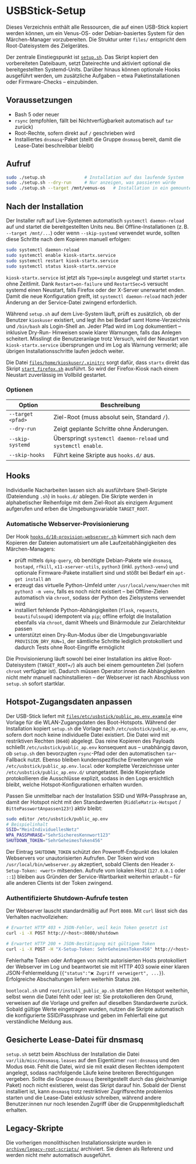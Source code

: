 # USBStick-Setup

Dieses Verzeichnis enthält alle Ressourcen, die auf einen USB-Stick kopiert werden können, um ein Venus-OS- oder Debian-basiertes
System für den Märchen-Manager vorzubereiten. Die Struktur unter `files/` entspricht dem Root-Dateisystem des Zielgerätes.

Der zentrale Einstiegspunkt ist [`setup.sh`](setup.sh). Das Skript kopiert den vorbereiteten Dateibaum, setzt Dateirechte und
aktiviert optional die bereitgestellten Systemd-Units. Darüber hinaus können optionale Hooks ausgeführt werden, um zusätzliche
Aufgaben – etwa Paketinstallationen oder Firmware-Checks – einzubinden.

## Voraussetzungen

- Bash 5 oder neuer
- `rsync` (empfohlen, fällt bei Nichtverfügbarkeit automatisch auf `tar` zurück)
- Root-Rechte, sofern direkt auf `/` geschrieben wird
- Installiertes `dnsmasq`-Paket (stellt die Gruppe `dnsmasq` bereit, damit die Lease-Datei beschreibbar bleibt)

## Aufruf

```bash
sudo ./setup.sh               # Installation auf das laufende System
sudo ./setup.sh --dry-run     # Nur anzeigen, was passieren würde
sudo ./setup.sh --target /mnt/venus-os   # Installation in ein gemountetes Root-Dateisystem
```

## Nach der Installation

Der Installer ruft auf Live-Systemen automatisch `systemctl daemon-reload` auf und startet die bereitgestellten Units neu. Bei
Offline-Installationen (z. B. `--target /mnt/...`) oder wenn `--skip-systemd` verwendet wurde, sollten diese Schritte nach dem
Kopieren manuell erfolgen:

```bash
sudo systemctl daemon-reload
sudo systemctl enable kiosk-startx.service
sudo systemctl restart kiosk-startx.service
sudo systemctl status kiosk-startx.service
```

`kiosk-startx.service` ist jetzt als `Type=simple` ausgelegt und startet `startx` ohne Zeitlimit. Dank `Restart=on-failure`
und `RestartSec=5` versucht systemd einen Neustart, falls Firefox oder der X-Server unerwartet enden. Damit die neue
Konfiguration greift, ist `systemctl daemon-reload` nach jeder Änderung an der Service-Datei zwingend erforderlich.

Während `setup.sh` auf dem Live-System läuft, prüft es zusätzlich, ob der Benutzer `kioskuser` existiert, und legt ihn bei
Bedarf samt Home-Verzeichnis und `/bin/bash` als Login-Shell an. Jeder Pfad wird im Log dokumentiert – inklusive Dry-Run-
Hinweisen sowie klarer Warnungen, falls das Anlegen scheitert. Misslingt die Benutzeranlage trotz Versuch, wird der Neustart
von `kiosk-startx.service` übersprungen und im Log als Warnung vermerkt; alle übrigen Installationsschritte laufen jedoch weiter.

Die Datei [`files/home/kioskuser/.xinitrc`](files/home/kioskuser/.xinitrc) sorgt dafür, dass `startx` direkt das Skript
[`start_firefox.sh`](files/home/kioskuser/start_firefox.sh) ausführt. So wird der Firefox-Kiosk nach einem Neustart zuverlässig
im Vollbild gestartet.

### Optionen

| Option | Beschreibung |
| --- | --- |
| `--target <pfad>` | Ziel-Root (muss absolut sein, Standard `/`). |
| `--dry-run` | Zeigt geplante Schritte ohne Änderungen. |
| `--skip-systemd` | Überspringt `systemctl daemon-reload` und `systemctl enable`. |
| `--skip-hooks` | Führt keine Skripte aus `hooks.d/` aus. |

## Hooks

Individuelle Nacharbeiten lassen sich als ausführbare Shell-Skripte (Dateiendung `.sh`) in `hooks.d/` ablegen. Die Skripte
werden in alphabetischer Reihenfolge mit dem Ziel-Root als einzigem Argument aufgerufen und erben die Umgebungsvariable
`TARGET_ROOT`.

### Automatische Webserver-Provisionierung

Der Hook [`hooks.d/10-provision-webserver.sh`](hooks.d/10-provision-webserver.sh) kümmert sich nach dem Kopieren der Dateien
automatisiert um alle Laufzeitabhängigkeiten des Märchen-Managers:

- prüft mittels `dpkg-query`, ob benötigte Debian-Pakete wie `dnsmasq`, `hostapd`, `rfkill`, `x11-xserver-utils`, `python3`
  (inkl. `python3-venv`) und optionale Firmware-Pakete installiert sind und stößt bei Bedarf ein `apt-get install` an
- erzeugt das virtuelle Python-Umfeld unter `/usr/local/venv/maerchen` mit `python3 -m venv`, falls es noch nicht existiert –
  bei Offline-Zielen automatisch via `chroot`, sodass der Python des Zielsystems verwendet wird
- installiert fehlende Python-Abhängigkeiten (`flask`, `requests`, `beautifulsoup4`) idempotent via `pip`; offline erfolgt die
  Installation ebenfalls via `chroot`, damit Wheels und Binärmodule zur Zielarchitektur passen
- unterstützt einen Dry-Run-Modus über die Umgebungsvariable `PROVISION_DRY_RUN=1`, der sämtliche Schritte lediglich protokolliert
  und dadurch Tests ohne Root-Eingriffe ermöglicht

Die Provisionierung läuft sowohl bei einer Installation ins aktive Root-Dateisystem (`TARGET_ROOT=/`) als auch bei einem
gemounteten Ziel (sofern `chroot` verfügbar ist). Dadurch müssen Operator:innen die Abhängigkeiten nicht mehr manuell
nachinstallieren – der Webserver ist nach Abschluss von `setup.sh` sofort startklar.

## Hotspot-Zugangsdaten anpassen

Der USB-Stick liefert mit [`files/etc/usbstick/public_ap.env.example`](files/etc/usbstick/public_ap.env.example) eine Vorlage
für die WLAN-Zugangsdaten des Boot-Hotspots. Während der Installation kopiert `setup.sh` die Vorlage nach
`/etc/usbstick/public_ap.env`, sofern dort noch keine individuelle Datei existiert. Die Datei wird mit restriktiven Rechten
(`0640`) abgelegt. Das reine Kopieren des Payloads schließt `/etc/usbstick/public_ap.env` konsequent aus – unabhängig davon,
ob `setup.sh` den bevorzugten `rsync`-Pfad oder den automatischen `tar`-Fallback nutzt. Ebenso bleiben kundenspezifische
Erweiterungen wie `/etc/usbstick/public_ap.env.local` oder komplette Verzeichnisse unter `/etc/usbstick/public_ap.env.d/`
unangetastet. Beide Kopierpfade protokollieren die Ausschlüsse explizit, sodass in den Logs ersichtlich bleibt, welche
Hotspot-Konfigurationen erhalten wurden.

Passen Sie unmittelbar nach der Installation SSID und WPA-Passphrase an, damit der Hotspot nicht mit den Standardwerten
(`RiddleMatrix-Hotspot` / `BittePasswortAnpassen123!`) aktiv bleibt:

```bash
sudo editor /etc/usbstick/public_ap.env
# Beispielinhalt
SSID="MeinIndividuellesNetz"
WPA_PASSPHRASE="SehrSicheresKennwort123"
SHUTDOWN_TOKEN="SehrGeheimesToken456"
```

Der Eintrag `SHUTDOWN_TOKEN` schützt den Poweroff-Endpunkt des lokalen Webservers vor unautorisierten Aufrufen. Der Token
wird von `/usr/local/bin/webserver.py` akzeptiert, sobald Clients den Header `X-Setup-Token: <wert>` mitsenden. Aufrufe
vom lokalen Host (`127.0.0.1` oder `::1`) bleiben aus Gründen der Service-Wartbarkeit weiterhin erlaubt – für alle
anderen Clients ist der Token zwingend.

### Authentifizierte Shutdown-Aufrufe testen

Der Webserver lauscht standardmäßig auf Port `8080`. Mit `curl` lässt sich das Verhalten nachvollziehen:

```bash
# Erwartet HTTP 403 + JSON-Fehler, weil kein Token gesetzt ist
curl -i -X POST http://<host>:8080/shutdown

# Erwartet HTTP 200 + JSON-Bestätigung mit gültigem Token
curl -i -X POST -H "X-Setup-Token: SehrGeheimesToken456" http://<host>:8080/shutdown
```

Fehlerhafte Token oder Anfragen von nicht autorisierten Hosts protokolliert der Webserver im Log und beantwortet sie mit
HTTP 403 sowie einer klaren JSON-Fehlermeldung (`{"status":"❌ Zugriff verweigert", ...}`). Erfolgreiche Abschaltungen
liefern weiterhin Status `200`.

`bootlocal.sh` und `root/install_public_ap.sh` starten den Hotspot weiterhin, selbst wenn die Datei fehlt oder leer ist: Sie
protokollieren den Grund, verweisen auf die Vorlage und greifen auf dieselben Standardwerte zurück. Sobald gültige Werte
eingetragen wurden, nutzen die Skripte automatisch die konfigurierte SSID/Passphrase und geben im Fehlerfall eine gut
verständliche Meldung aus.

## Gesicherte Lease-Datei für dnsmasq

`setup.sh` setzt beim Abschluss der Installation die Datei `var/lib/misc/dnsmasq.leases` auf den Eigentümer `root:dnsmasq`
und den Modus `0640`. Fehlt die Datei, wird sie mit exakt diesen Rechten idempotent angelegt, sodass nachfolgende Läufe keine
breiteren Berechtigungen vergeben. Sollte die Gruppe `dnsmasq` (bereitgestellt durch das gleichnamige Paket) noch nicht
existieren, weist das Skript darauf hin. Sobald der Dienst installiert ist, kann `dnsmasq` trotz restriktiver Zugriffsrechte
problemlos starten und die Lease-Datei exklusiv schreiben, während andere Benutzer:innen nur noch lesenden Zugriff über die
Gruppenmitgliedschaft erhalten.

## Legacy-Skripte

Die vorherigen monolithischen Installationsskripte wurden in [`archive/legacy-root-scripts/`](archive/legacy-root-scripts)
archiviert. Sie dienen als Referenz und werden nicht mehr automatisch ausgeführt.
